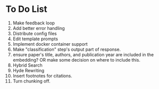 # To Do List
1. Make feedback loop
2. Add better error handling
3. Distribute config files
4. Edit template prompts
5. Implement docker container support
6. Make "classification" step's output part of response.
7. ensure paper's title, authors, and publication year are included in the embedding? OR make some decision on where to include this.
8. Hybrid Search
9. Hyde Rewriting
10. Insert footnotes for citations.
11. Turn chunking off.